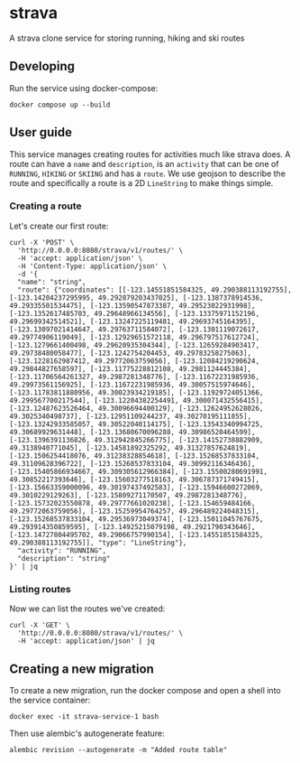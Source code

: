 # strava

A strava clone service for storing running, hiking and ski routes

## Developing

Run the service using docker-compose:

```shell
docker compose up --build
```

## User guide

This service manages creating routes for activities much like strava does. A route can have a `name` and `description`, is an `activity` that can be one of `RUNNING`, `HIKING` or `SKIING` and has a `route`. We use geojson to describe the route and specifically a route is a 2D `LineString` to make things simple. 

### Creating a route

Let's create our first route:

```shell
curl -X 'POST' \
  'http://0.0.0.0:8080/strava/v1/routes/' \
  -H 'accept: application/json' \
  -H 'Content-Type: application/json' \
  -d '{
  "name": "string",
  "route": {"coordinates": [[-123.14551851584325, 49.290388113192755], [-123.14204237295995, 49.292879203437025], [-123.1387378914536, 49.29335501534475], [-123.13590547873387, 49.29523022931998], [-123.1352617485703, 49.29648966134556], [-123.13375971152196, 49.29699342514521], [-123.13247225119481, 49.29693745164395], [-123.13097021414647, 49.29763711584072], [-123.1301119072617, 49.29774906119049], [-123.12929651572118, 49.296797517612724], [-123.1279661400498, 49.29620935304344], [-123.12659284903417, 49.29738480058477], [-123.1242754204453, 49.29783258275063], [-123.1228162987412, 49.29772063759056], [-123.12084219290624, 49.29844827658597], [-123.11775228812108, 49.2981124445384], [-123.11706564261327, 49.2987281348776], [-123.11672231985936, 49.29973561156925], [-123.11672231985936, 49.30057515974646], [-123.11783811880956, 49.30023934219185], [-123.11929724051366, 49.299567700217544], [-123.12204382254491, 49.300071432556415], [-123.12487623526464, 49.30096694400129], [-123.12624952628026, 49.3025340498737], [-123.12951109244237, 49.30270195111855], [-123.13242933585057, 49.30522040114175], [-123.13543340994725, 49.30689929631448], [-123.13680670096288, 49.30986520464599], [-123.1396391136826, 49.312942845266775], [-123.14152738882909, 49.3138940771045], [-123.14581892325292, 49.31327857624819], [-123.1506254418076, 49.31238328854618], [-123.15268537833104, 49.31109628396722], [-123.15268537833104, 49.30992116346436], [-123.15405866934667, 49.309305612966384], [-123.15500280691991, 49.30852217393646], [-123.15603277518163, 49.306787371749415], [-123.15663359000096, 49.30197437492583], [-123.15946600272069, 49.3010229129263], [-123.15809271170507, 49.2987281348776], [-123.15732023550878, 49.29777661020238], [-123.154659484166, 49.29772063759056], [-123.15259954764257, 49.296489224048315], [-123.15268537833104, 49.29536973049374], [-123.15011045767675, 49.293914350859595], [-123.14925215079198, 49.2921790343646], [-123.14727804495702, 49.29066757990154], [-123.14551851584325, 49.290388113192755]], "type": "LineString"},
  "activity": "RUNNING",
  "description": "string"
}' | jq
```

### Listing routes

Now we can list the routes we've created:

```shelll
curl -X 'GET' \
  'http://0.0.0.0:8080/strava/v1/routes/' \
  -H 'accept: application/json' | jq
```

## Creating a new migration

To create a new migration, run the docker compose and open a shell into the service container:

```shell
docker exec -it strava-service-1 bash
```

Then use alembic's autogenerate feature:

```shell
alembic revision --autogenerate -m "Added route table"
```